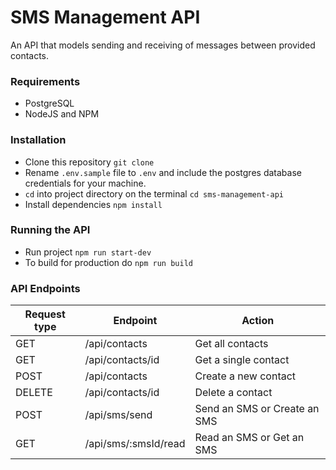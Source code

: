 # SMS Management API
An API that models sending and receiving of messages between provided contacts.

### Requirements
- PostgreSQL
- NodeJS and NPM

### Installation
- Clone this repository `git clone`
- Rename `.env.sample` file to `.env` and include the postgres database credentials for your machine.
- `cd` into project directory on the terminal `cd sms-management-api`
- Install dependencies `npm install`

### Running the API
- Run project `npm run start-dev`
- To build for production do `npm run build`

### API Endpoints
Request type  | Endpoint                                    | Action
--------------|---------------------------------------------|--------------------------------------------------
GET           | /api/contacts                               | Get all contacts
GET           | /api/contacts/id                            | Get a single contact
POST          | /api/contacts                               | Create a new contact
DELETE	      | /api/contacts/id                            | Delete a contact
POST	        | /api/sms/send	                              | Send an SMS or Create an SMS
GET           | /api/sms/:smsId/read                        | Read an SMS or Get an SMS
